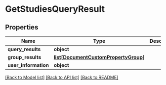 # GetStudiesQueryResult

## Properties
Name | Type | Description | Notes
------------ | ------------- | ------------- | -------------
**query_results** | **object** |  | [optional] 
**group_results** | [**list[DocumentCustomPropertyGroup]**](DocumentCustomPropertyGroup.md) |  | [optional] 
**user_information** | **object** |  | [optional] 

[[Back to Model list]](../README.md#documentation-for-models) [[Back to API list]](../README.md#documentation-for-api-endpoints) [[Back to README]](../README.md)


